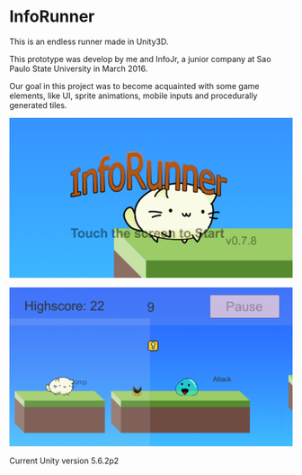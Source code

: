 # InfoRunner

This is an endless runner made in Unity3D.

This prototype was develop by me and InfoJr, a junior company at Sao Paulo State University in March 2016.

Our goal in this project was to become acquainted with some game elements, like UI, sprite animations, mobile inputs and procedurally generated tiles.

![Title](/Screenshots/screenshot1.PNG)

![Gameplay](/Screenshots/screenshot2.PNG)

Current Unity version 5.6.2p2
